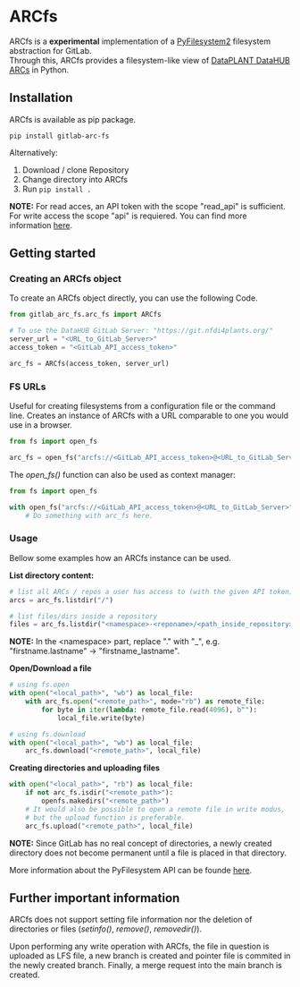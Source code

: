  # ARCfs

ARCfs is a **experimental** implementation of a [PyFilesystem2](https://github.com/PyFilesystem/pyfilesystem2) filesystem abstraction for GitLab. <br>
Through this, ARCfs provides a filesystem-like view of [DataPLANT DataHUB ARCs](https://github.com/nfdi4plants/ARC-specification) in Python. 

## Installation

ARCfs is available as pip package.

    pip install gitlab-arc-fs

Alternatively:

1. Download / clone Repository
2. Change directory into ARCfs
3. Run `pip install .`


**NOTE:** For read acces, an API token with the scope "read_api" is sufficient. For write access the scope "api" is requiered. You can find more information [here](https://docs.gitlab.com/ee/user/profile/personal_access_tokens.html#create-a-personal-access-token).

## Getting started

### Creating an ARCfs object

To create an ARCfs object directly, you can use the following Code.

```python
from gitlab_arc_fs.arc_fs import ARCfs

# To use the DataHUB GitLab Server: "https://git.nfdi4plants.org/"
server_url = "<URL_to_GitLab_Server>"
access_token = "<GitLab_API_access_token>"

arc_fs = ARCfs(access_token, server_url)
```

### **FS URLs**

Useful for creating filesystems from a configuration file or the command line. Creates an instance of ARCfs with a URL comparable to one you would use in a browser.

```python
from fs import open_fs

arc_fs = open_fs("arcfs://<GitLab_API_access_token>@<URL_to_GitLab_Server>")
```

The *open_fs()* function can also be used as context manager:

```python
from fs import open_fs

with open_fs("arcfs://<GitLab_API_access_token>@<URL_to_GitLab_Server>") as arc_fs:
    # Do something with arc_fs here.
```

### **Usage**

Bellow some examples how an ARCfs instance can be used.

**List directory content:**

```python
# list all ARCs / repos a user has access to (with the given API token).
arcs = arc_fs.listdir("/")

# list files/dirs inside a repository
files = arc_fs.listdir("<namespace>-<reponame>/<path_inside_repository>")

```
**NOTE:** In the \<namespace\> part, replace "." with "_", e.g. "firstname.lastname" -> "firstname_lastname".

**Open/Download a file**


```python
# using fs.open
with open("<local_path>", "wb") as local_file:
    with arc_fs.open("<remote_path>", mode="rb") as remote_file:
        for byte in iter(lambda: remote_file.read(4096), b""):
            local_file.write(byte)

# using fs.download
with open("<local_path>", "wb") as local_file:
    arc_fs.download("<remote_path>", local_file)
```

**Creating directories and uploading files**

```python
with open("<local_path>", "rb") as local_file:
    if not arc_fs.isdir("<remote_path>"):
        openfs.makedirs("<remote_path>")
    # It would also be possible to open a remote file in write modus,
    # but the upload function is preferable.
    arc_fs.upload("<remote_path>", local_file)
```
**NOTE:** Since GitLab has no real concept of directories, a newly created directory does not become permanent until a file is placed in that directory.

More information about the PyFilesystem API can be founde [here](https://docs.pyfilesystem.org/en/latest/interface.html).


## Further important information

ARCfs does not support setting file information nor the deletion of directories or files (*setinfo()*, *remove()*, *removedir()*).

Upon performing any write operation with ARCfs, the file in question is uploaded as LFS file, a new branch is created and pointer file is commited in the newly created branch.
Finally, a merge request into the main branch is created.
